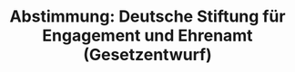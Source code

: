 ---
abstimmung:
  abstimmung: 1
  bundestagssitzung: 143
  datum: 30. Januar 2020
  legislaturperiode: 19
categories:
- Todo
data:
- title: Abstimmungsergebnis 20200130_1-data.pdf
  url: /res/2021-btw/abstimmungsergebnisse/20200130_1-data.pdf
- title: Abstimmungsergebnis 20200130_1_xls-data.xlsx
  url: /res/2021-btw/abstimmungsergebnisse/20200130_1_xls-data.xlsx
- title: Abstimmungsergebnis 20200130_1_xls-data.csv
  url: /res/2021-btw/abstimmungsergebnisse/csv/20200130_1_xls-data.csv
documents:
- local: /res/2021-btw/drucksachen/14336.pdf
  title: Drucksache 19/14336
  url: https://dip21.bundestag.de/dip21/btd/19/143/1914336.pdf
- local: /res/2021-btw/drucksachen/16916.pdf
  title: Drucksache 19/16916
  url: https://dip21.bundestag.de/dip21/btd/19/169/1916916.pdf
ergebnis:
  AfD:
    enthaltung: 3
    gesamt: 89
    ja: 0
    nein: 76
    nichtabgegeben: 10
    ungueltig: 0
  Bündnis 90/Die Grünen:
    enthaltung: 60
    gesamt: 67
    ja: 0
    nein: 0
    nichtabgegeben: 7
    ungueltig: 0
  Die Linke:
    enthaltung: 57
    gesamt: 69
    ja: 0
    nein: 0
    nichtabgegeben: 12
    ungueltig: 0
  FDP:
    enthaltung: 0
    gesamt: 80
    ja: 0
    nein: 77
    nichtabgegeben: 3
    ungueltig: 0
  cdu/csu:
    enthaltung: 4
    gesamt: 246
    ja: 215
    nein: 2
    nichtabgegeben: 25
    ungueltig: 0
  file: 20200130_1_xls-data.xlsx
  fraktionslos:
    enthaltung: 3
    gesamt: 6
    ja: 0
    nein: 2
    nichtabgegeben: 1
    ungueltig: 0
  spd:
    enthaltung: 0
    gesamt: 152
    ja: 137
    nein: 0
    nichtabgegeben: 15
    ungueltig: 0
layout: abstimmung
links:
- title: Link zu bundestag.de
  url: https://www.bundestag.de/parlament/plenum/abstimmung/abstimmung?id=660
preview: 'Deutscher Bundestag


  143. Sitzung des Deutschen Bundestages

  am Donnerstag, 30. Januar 2020


  Endgültiges Ergebnis der Namentlichen Abstimmung Nr. 1


  Gesetzentwurf der Fraktionen der CDU/CSU und SPD

  Entwurf eines Gesetzes zur Errichtung der Deutschen Stiftung für Engagement und

  Ehrenamt

  - Drucksachen 19/14336 und 19/16916 -'
tags:
- Todo
title: 'Abstimmung: Deutsche Stiftung für Engagement und Ehrenamt (Gesetzentwurf)'
---
